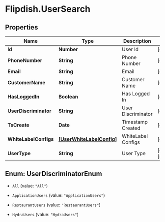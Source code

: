 # Flipdish.UserSearch

## Properties

Name | Type | Description | Notes
------------ | ------------- | ------------- | -------------
**Id** | **Number** | User Id | [optional] 
**PhoneNumber** | **String** | Phone Number | [optional] 
**Email** | **String** | Email | [optional] 
**CustomerName** | **String** | Customer Name | [optional] 
**HasLoggedIn** | **Boolean** | Has Logged In | [optional] 
**UserDiscriminator** | **String** | User Discriminator | [optional] 
**TsCreate** | **Date** | Timestamp Created | [optional] 
**WhiteLabelConfigs** | [**[UserWhiteLabelConfig]**](UserWhiteLabelConfig.md) | WhiteLabel Configs | [optional] 
**UserType** | **String** | User Type | [optional] [readonly] 



## Enum: UserDiscriminatorEnum


* `All` (value: `"All"`)

* `ApplicationUsers` (value: `"ApplicationUsers"`)

* `RestaurantUsers` (value: `"RestaurantUsers"`)

* `HydraUsers` (value: `"HydraUsers"`)




